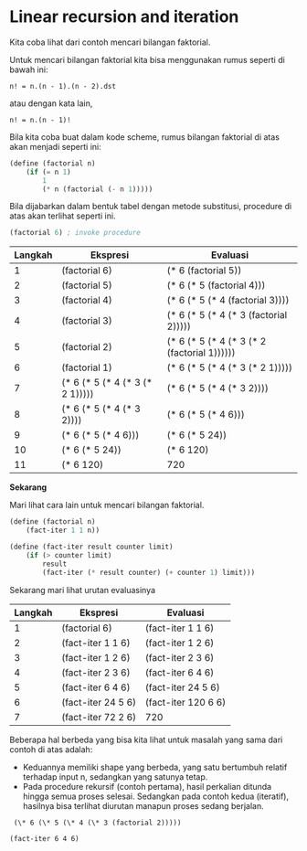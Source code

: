 # Linear recursion and iteration

Kita coba lihat dari contoh mencari bilangan faktorial.

Untuk mencari bilangan faktorial kita bisa menggunakan rumus seperti di bawah ini:

```
n! = n.(n - 1).(n - 2).dst
```

atau dengan kata lain,

```
n! = n.(n - 1)!
```

Bila kita coba buat dalam kode scheme, rumus bilangan faktorial di atas akan menjadi seperti ini:

```scheme
(define (factorial n)
    (if (= n 1)
        1
        (* n (factorial (- n 1)))))
```

Bila dijabarkan dalam bentuk tabel dengan metode substitusi, procedure di atas akan terlihat seperti ini.

```scheme
(factorial 6) ; invoke procedure
```

| Langkah | Ekspresi                             | Evaluasi                                         |
| ------- | ------------------------------------ | ------------------------------------------------ |
| 1       | (factorial 6)                        | (\* 6 (factorial 5))                             |
| 2       | (factorial 5)                        | (\* 6 (\* 5 (factorial 4)))                      |
| 3       | (factorial 4)                        | (\* 6 (\* 5 (\* 4 (factorial 3))))               |
| 4       | (factorial 3)                        | (\* 6 (\* 5 (\* 4 (\* 3 (factorial 2)))))        |
| 5       | (factorial 2)                        | (\* 6 (\* 5 (\* 4 (\* 3 (\* 2 (factorial 1)))))) |
| 6       | (factorial 1)                        | (\* 6 (\* 5 (\* 4 (\* 3 (\* 2 1)))))             |
| 7       | (\* 6 (\* 5 (\* 4 (\* 3 (\* 2 1))))) | (\* 6 (\* 5 (\* 4 (\* 3 2))))                    |
| 8       | (\* 6 (\* 5 (\* 4 (\* 3 2))))        | (\* 6 (\* 5 (\* 4 6)))                           |
| 9       | (\* 6 (\* 5 (\* 4 6)))               | (\* 6 (\* 5 24))                                 |
| 10      | (\* 6 (\* 5 24))                     | (\* 6 120)                                       |
| 11      | (\* 6 120)                           | 720                                              |

**Sekarang**

Mari lihat cara lain untuk mencari bilangan faktorial.

```scheme
(define (factorial n)
    (fact-iter 1 1 n))

(define (fact-iter result counter limit)
    (if (> counter limit)
        result
        (fact-iter (* result counter) (+ counter 1) limit)))
```

Sekarang mari lihat urutan evaluasinya

| Langkah | Ekspresi           | Evaluasi            |
| ------- | ------------------ | ------------------- |
| 1       | (factorial 6)      | (fact-iter 1 1 6)   |
| 2       | (fact-iter 1 1 6)  | (fact-iter 1 2 6)   |
| 3       | (fact-iter 1 2 6)  | (fact-iter 2 3 6)   |
| 4       | (fact-iter 2 3 6)  | (fact-iter 6 4 6)   |
| 5       | (fact-iter 6 4 6)  | (fact-iter 24 5 6)  |
| 6       | (fact-iter 24 5 6) | (fact-iter 120 6 6) |
| 7       | (fact-iter 72 2 6) | 720                 |

Beberapa hal berbeda yang bisa kita lihat untuk masalah yang sama dari contoh di atas adalah:

- Keduannya memiliki shape yang berbeda, yang satu bertumbuh relatif terhadap input n, sedangkan yang satunya tetap.
- Pada procedure rekursif (contoh pertama), hasil perkalian ditunda hingga semua proses selesai. Sedangkan pada contoh kedua (iteratif), hasilnya bisa terlihat diurutan manapun proses sedang berjalan.

```
 (\* 6 (\* 5 (\* 4 (\* 3 (factorial 2)))))
```

```
(fact-iter 6 4 6)
```
